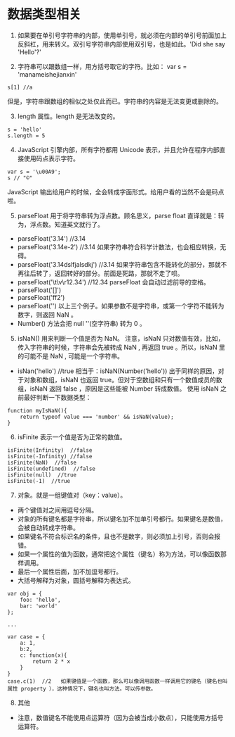 # 数据类型相关

1. 如果要在单引号字符串的内部，使用单引号，就必须在内部的单引号前面加上反斜杠，用来转义。双引号字符串内部使用双引号，也是如此。'Did she say \'Hello\'?'

2. 字符串可以跟数组一样，用方括号取它的字符。比如：
var s = 'manameishejianxin'
```s[0] //m
s[1] //a
```
但是，字符串跟数组的相似之处仅此而已。字符串的内容是无法变更或删除的。

3. length 属性。length 是无法改变的。
```
s = 'hello'
s.length = 5
```

4. JavaScript 引擎内部，所有字符都用 Unicode 表示，并且允许在程序内部直接使用码点表示字符。
```
var s = '\u00A9';
s // "©"
```
JavaScript 输出给用户的时候，全会转成字面形式。给用户看的当然不会是码点啦。

5. parseFloat 用于将字符串转为浮点数。顾名思义，parse float 直译就是：转为，浮点数。知道英文就行了。
- parseFloat('3.14')  //3.14
- parseFloat('3.14e-2')  //3.14  如果字符串符合科学计数法，也会相应转换，无碍。
- parseFloat('3.14dslfjalsdkj')  //3.14  如果字符串包含不能转化的部分，那就不再往后转了，返回转好的部分。前面是死路，那就不走了呗。
- parseFloat('\t\v\r12.34') //12.34  parseFloat 会自动过滤前导的空格。
- parseFloat('[]')
- parseFloat('ff2')
- parseFloat('')  以上三个例子。如果参数不是字符串，或第一个字符不能转为数字，则返回 NaN 。
- Number() 方法会把 null ''(空字符串) 转为 0 。

5. isNaN() 用来判断一个值是否为 NaN。
注意，isNaN 只对数值有效，比如，传入字符串的时候，字符串会先被转成 NaN , 再返回 true 。所以，isNaN 里的可能不是 NaN , 可能是一个字符串。
- isNan('hello') //true   相当于：isNaN(Number('hello'))
出于同样的原因，对于对象和数组，isNaN 也返回 true。但对于空数组和只有一个数值成员的数组，isNaN 返回 false ，原因是这些能被 Number 转成数值。
使用 isNaN 之前最好判断一下数据类型：
```
function myIsNaN(){
    return typeof value === 'number' && isNaN(value);
}
```

6. isFinite 表示一个值是否为正常的数值。
```
isFinite(Infinity)  //false
isFinite(-Infinity) //false
isFinite(NaN)  //false
isFinite(undefined)  //false
isFinite(null)  //true
isFinite(-1)  //true
```

7. 对象。就是一组键值对（key：value）。
- 两个键值对之间用逗号分隔。 
- 对象的所有键名都是字符串，所以键名加不加单引号都行。如果键名是数值，会被自动转成字符串。
- 如果键名不符合标识名的条件，且也不是数字，则必须加上引号，否则会报错。
- 如果一个属性的值为函数，通常把这个属性（键名）称为方法，可以像函数那样调用。
- 最后一个属性后面，加不加逗号都行。
- 大括号解释为对象，圆括号解释为表达式。

```
var obj = {
    foo: 'hello',
    bar: 'world'
};

...

var case = {
    a: 1,
    b:2,
    c: function(x){
        return 2 * x
    }
}
case.c(1)  //2   如果键值是一个函数，那么可以像调用函数一样调用它的键名（键名也叫属性 property ），这种情况下，键名也叫方法。可以传参数。
```

8. 其他
- 注意，数值键名不能使用点运算符（因为会被当成小数点），只能使用方括号运算符。

